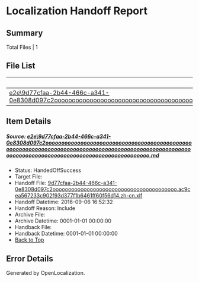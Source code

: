 # <a name='report-top'></a> Localization Handoff Report

## Summary
 Total Files | 1

## File List
 Source File | Status | Details 
 ----------- | ------ | ------- 
 [e2e\9d77cfaa-2b44-466c-a341-0e8308d097c2ooooooooooooooooooooooooooooooooooooooooooooooooooooooooooooooooooooooooooooooooooooooooooooooooooooooooooooooooooooooooooooooooooooooooooooooooooooo.md](https://github.com/OpenLocalizationTestOrg/ol-test0/blob/ae660cccacb387e63e997b29901a839f9c78b097/e2e/9d77cfaa-2b44-466c-a341-0e8308d097c2ooooooooooooooooooooooooooooooooooooooooooooooooooooooooooooooooooooooooooooooooooooooooooooooooooooooooooooooooooooooooooooooooooooooooooooooooooooo.md) | HandedOffSuccess | [Details](#feb0c522968b07da7d1ec4341af659de2c5610b51)

## Item Details
##### <a name='feb0c522968b07da7d1ec4341af659de2c5610b51'></a> Source: [e2e\9d77cfaa-2b44-466c-a341-0e8308d097c2ooooooooooooooooooooooooooooooooooooooooooooooooooooooooooooooooooooooooooooooooooooooooooooooooooooooooooooooooooooooooooooooooooooooooooooooooooooo.md](https://github.com/OpenLocalizationTestOrg/ol-test0/blob/ae660cccacb387e63e997b29901a839f9c78b097/e2e/9d77cfaa-2b44-466c-a341-0e8308d097c2ooooooooooooooooooooooooooooooooooooooooooooooooooooooooooooooooooooooooooooooooooooooooooooooooooooooooooooooooooooooooooooooooooooooooooooooooooooo.md)
* Status: HandedOffSuccess
* Target File: 
* Handoff File: [9d77cfaa-2b44-466c-a341-0e8308d097c2oooooooooooooooooooooooooooooooooooooooo.ac9cea567233c902f93d377f1b6461ff60f56d14.zh-cn.xlf](https://github.com/OpenLocalizationTestOrg/ol-test0-handoff/blob/65a3fb4bfbeb39d83c568a363ddd4d147bf872e1/ol-handoff/OpenLocalizationTestOrg/ol-test0-zhcn/ci/ht/9d77cfaa-2b44-466c-a341-0e8308d097c2oooooooooooooooooooooooooooooooooooooooo.ac9cea567233c902f93d377f1b6461ff60f56d14.zh-cn.xlf)
* Handoff Datetime: 2016-09-06 16:52:32
* Handoff Reason: Include
* Archive File: 
* Archive Datetime: 0001-01-01 00:00:00
* Handback File: 
* Handback Datetime: 0001-01-01 00:00:00
* [Back to Top](#report-top)


## Error Details

Generated by OpenLocalization.
